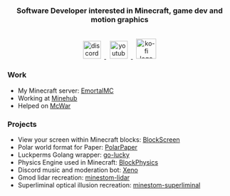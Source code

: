 

<div align="center">
  <h3><b>Software Developer interested in Minecraft, game dev and motion graphics</b></h2>
  
  <br>
  <a href="https://discord.com/invite/TZyuMSha96" target="_blank">
    <img src="https://raw.githubusercontent.com/maurodesouza/profile-readme-generator/master/src/assets/icons/social/discord/default.svg" width="40" height="40" hspace="8" alt="discord logo"  />
  </a>
  <a href="https://www.youtube.com/emortal" target="_blank">
    <img src="https://raw.githubusercontent.com/maurodesouza/profile-readme-generator/master/src/assets/icons/social/youtube/default.svg" width="40" height="40" hspace="8" alt="youtube logo"  />
  </a>
  </a>
  <a href="https://ko-fi.com/emortal" target="_blank">
    <img src="https://uploads-ssl.webflow.com/5c14e387dab576fe667689cf/61e1116779fc0a9bd5bdbcc7_Frame%206.png" width="45" height="45" hspace="8" alt="ko-fi logo"  />
  </a>
</div>

### Work
- My Minecraft server: [EmortalMC](https://github.com/EmortalMC)
- Working at [Minehub](https://github.com/MinehubMC)
- Helped on [McWar](https://github.com/mcwarproject)

### Projects
- View your screen within Minecraft blocks: [BlockScreen](https://github.com/emortaldev/BlockScreen)
- Polar world format for Paper: [PolarPaper](https://github.com/MinehubMC/PolarPaper)
- Luckperms Golang wrapper: [go-lucky](https://github.com/MinehubMC/go-lucky)
- Physics Engine used in Minecraft: [BlockPhysics](https://github.com/emortaldev/BlockPhysics)
- Discord music and moderation bot: [Xeno](https://github.com/emortaldev/Xeno)
- Gmod lidar recreation: [minestom-lidar](https://github.com/emortaldev/minestom-lidar)
- Superliminal optical illusion recreation: [minestom-superliminal](https://github.com/emortaldev/minestom-superliminal)
